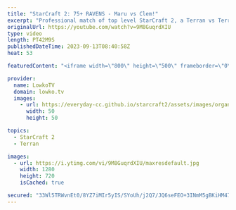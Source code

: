 ```yaml
---
title: "StarCraft 2: 75+ RAVENS - Maru vs Clem!"
excerpt: "Professional match of top level StarCraft 2, a Terran vs Terran, between Maru and Clem. Two of the highest ranked players in all of SC2. This match was recently played during the Master's Coliseum 6 tournament. Support my work: https://patreon.com/lowkotv Lowko Merch: https://lowko.shop  My YouTube channels:"
originalUrl: https://youtube.com/watch?v=9M8GuqrdXIU
type: video
length: PT42M9S
publishedDateTime: 2023-09-13T08:40:58Z
heat: 53

featuredContent: "<iframe width=\"800\" height=\"500\" frameborder=\"0\" src=\"https://www.youtube.com/embed/9M8GuqrdXIU\" allow=\"accelerometer; autoplay; encrypted-media; gyroscope; picture-in-picture\" allowfullscreen></iframe>"

provider:
  name: LowkoTV
  domain: lowko.tv
  images:
    - url: https://everyday-cc.github.io/starcraft2/assets/images/organizations/lowko.tv-50x50.jpg
      width: 50
      height: 50

topics:
  - StarCraft 2
  - Terran

images:
  - url: https://i.ytimg.com/vi/9M8GuqrdXIU/maxresdefault.jpg
    width: 1280
    height: 720
    isCached: true

secured: "33Wl5TRWvnEt0/8YZ7iMIr5yIS/SYoUh/j2Q7/JQ6seFEO+3INmM5gBKiHM47mKck/SU4eOctTXxhM9MEnxxbPZjv0+ErCpgLPA3H1AWgjZVXU29Y1gPewUl0xcVSZsQZf91SxF5Ph3Y+9yzFIuFVY2mg8oA2BR3cWOIqIxw0tsXhlpI1Eu5J9wysmBqIKrtY3+0PsD64Xkj4+c4I7ds072bouNf0dnGH+Jkgo4JlMB5Xlvgvff3/X+Ufff5ps8mLgo3Kt8OH3GOCGF6CBnMPLUBFYZXySjSMraxn251DGaA7YW4IU5q0LTuseAgoqfXELmgxv0M41tBqBTAvQj5scykVaP0WZ2utOn9NvgPRRm/YuWicz/aZNm1OW/VY5bhO25bbMzfgGbAZD2fr1jnvuhwozEWKgjaDX8m5cAyJp/jz46psPnzrKFCLBztx8Ur;aWUrAbxPouqKrnor/VZRBA=="
---
```


